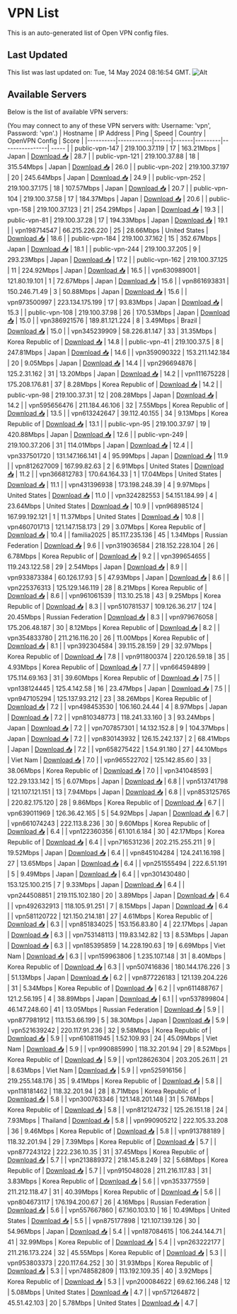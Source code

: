 # VPN List

This is an auto-generated list of Open VPN config files.

## Last Updated

This list was last updated on: Tue, 14 May 2024 08:16:54 GMT.
![Alt](https://repobeats.axiom.co/api/embed/186b98318ef1479477931607c1ad7d823f12451f.svg "Repobeats analytics image")

## Available Servers

Below is the list of available VPN servers:

(You may connect to any of these VPN servers with: Username: 'vpn', Password: 'vpn'.)
| Hostname | IP Address | Ping | Speed | Country | OpenVPN Config | Score |
|----------|------------|------|-------|---------|----------------| ----- |
| public-vpn-147 | 219.100.37.119 | 17 | 163.21Mbps | Japan | [Download 📥](./configs/server_0_JP.ovpn) | 28.7 |
| public-vpn-121 | 219.100.37.88 | 18 | 315.54Mbps | Japan | [Download 📥](./configs/server_1_JP.ovpn) | 26.0 |
| public-vpn-202 | 219.100.37.197 | 20 | 245.64Mbps | Japan | [Download 📥](./configs/server_2_JP.ovpn) | 24.9 |
| public-vpn-252 | 219.100.37.175 | 18 | 107.57Mbps | Japan | [Download 📥](./configs/server_3_JP.ovpn) | 20.7 |
| public-vpn-104 | 219.100.37.58 | 17 | 184.37Mbps | Japan | [Download 📥](./configs/server_4_JP.ovpn) | 20.6 |
| public-vpn-158 | 219.100.37.123 | 21 | 254.29Mbps | Japan | [Download 📥](./configs/server_5_JP.ovpn) | 19.3 |
| public-vpn-81 | 219.100.37.28 | 17 | 194.33Mbps | Japan | [Download 📥](./configs/server_6_JP.ovpn) | 19.1 |
| vpn198714547 | 66.215.226.220 | 25 | 28.66Mbps | United States | [Download 📥](./configs/server_7_US.ovpn) | 18.6 |
| public-vpn-184 | 219.100.37.162 | 15 | 352.67Mbps | Japan | [Download 📥](./configs/server_8_JP.ovpn) | 18.1 |
| public-vpn-244 | 219.100.37.205 | 9 | 293.23Mbps | Japan | [Download 📥](./configs/server_9_JP.ovpn) | 17.2 |
| public-vpn-162 | 219.100.37.125 | 11 | 224.92Mbps | Japan | [Download 📥](./configs/server_10_JP.ovpn) | 16.5 |
| vpn630989001 | 121.80.19.101 | 1 | 72.67Mbps | Japan | [Download 📥](./configs/server_11_JP.ovpn) | 15.6 |
| vpn861693831 | 150.246.71.49 | 3 | 50.88Mbps | Japan | [Download 📥](./configs/server_12_JP.ovpn) | 15.6 |
| vpn973500997 | 223.134.175.199 | 17 | 93.83Mbps | Japan | [Download 📥](./configs/server_13_JP.ovpn) | 15.3 |
| public-vpn-108 | 219.100.37.98 | 26 | 170.53Mbps | Japan | [Download 📥](./configs/server_14_JP.ovpn) | 15.0 |
| vpn386921576 | 189.81.121.224 | 8 | 3.49Mbps | Brazil | [Download 📥](./configs/server_15_BR.ovpn) | 15.0 |
| vpn345239909 | 58.226.81.147 | 33 | 31.35Mbps | Korea Republic of | [Download 📥](./configs/server_16_KR.ovpn) | 14.8 |
| public-vpn-41 | 219.100.37.5 | 8 | 247.81Mbps | Japan | [Download 📥](./configs/server_17_JP.ovpn) | 14.6 |
| vpn359090322 | 153.211.142.184 | 20 | 9.05Mbps | Japan | [Download 📥](./configs/server_18_JP.ovpn) | 14.4 |
| vpn296694876 | 125.2.31.162 | 31 | 13.20Mbps | Japan | [Download 📥](./configs/server_19_JP.ovpn) | 14.2 |
| vpn111675228 | 175.208.176.81 | 37 | 8.28Mbps | Korea Republic of | [Download 📥](./configs/server_20_KR.ovpn) | 14.2 |
| public-vpn-98 | 219.100.37.31 | 12 | 208.28Mbps | Japan | [Download 📥](./configs/server_21_JP.ovpn) | 14.2 |
| vpn595656476 | 211.184.46.106 | 32 | 7.55Mbps | Korea Republic of | [Download 📥](./configs/server_22_KR.ovpn) | 13.5 |
| vpn613242647 | 39.112.40.155 | 34 | 9.13Mbps | Korea Republic of | [Download 📥](./configs/server_23_KR.ovpn) | 13.1 |
| public-vpn-95 | 219.100.37.97 | 19 | 420.88Mbps | Japan | [Download 📥](./configs/server_24_JP.ovpn) | 12.6 |
| public-vpn-249 | 219.100.37.206 | 31 | 114.01Mbps | Japan | [Download 📥](./configs/server_25_JP.ovpn) | 12.4 |
| vpn337501720 | 131.147.166.141 | 4 | 95.99Mbps | Japan | [Download 📥](./configs/server_26_JP.ovpn) | 11.9 |
| vpn812627009 | 167.99.82.63 | 2 | 6.91Mbps | United States | [Download 📥](./configs/server_27_US.ovpn) | 11.2 |
| vpn366812783 | 170.64.164.33 | 1 | 17.04Mbps | United States | [Download 📥](./configs/server_28_US.ovpn) | 11.1 |
| vpn431396938 | 173.198.248.39 | 4 | 9.97Mbps | United States | [Download 📥](./configs/server_29_US.ovpn) | 11.0 |
| vpn324282553 | 54.151.184.99 | 4 | 23.64Mbps | United States | [Download 📥](./configs/server_30_US.ovpn) | 10.9 |
| vpn968985124 | 167.99.192.121 | 1 | 11.37Mbps | United States | [Download 📥](./configs/server_31_US.ovpn) | 10.8 |
| vpn460701713 | 121.147.158.173 | 29 | 3.07Mbps | Korea Republic of | [Download 📥](./configs/server_32_KR.ovpn) | 10.4 |
| familia2025 | 85.117.235.136 | 45 | 1.34Mbps | Russian Federation | [Download 📥](./configs/server_33_RU.ovpn) | 9.6 |
| vpn319036584 | 218.152.228.104 | 26 | 6.78Mbps | Korea Republic of | [Download 📥](./configs/server_34_KR.ovpn) | 9.2 |
| vpn399654655 | 119.243.122.58 | 29 | 2.54Mbps | Japan | [Download 📥](./configs/server_35_JP.ovpn) | 8.9 |
| vpn933873384 | 60.126.17.93 | 5 | 47.93Mbps | Japan | [Download 📥](./configs/server_36_JP.ovpn) | 8.6 |
| vpn225376313 | 125.129.146.119 | 28 | 8.21Mbps | Korea Republic of | [Download 📥](./configs/server_37_KR.ovpn) | 8.6 |
| vpn961061539 | 113.10.25.18 | 43 | 9.25Mbps | Korea Republic of | [Download 📥](./configs/server_38_KR.ovpn) | 8.3 |
| vpn510781537 | 109.126.36.217 | 124 | 20.45Mbps | Russian Federation | [Download 📥](./configs/server_39_RU.ovpn) | 8.3 |
| vpn979676058 | 175.206.48.187 | 30 | 8.12Mbps | Korea Republic of | [Download 📥](./configs/server_40_KR.ovpn) | 8.2 |
| vpn354833780 | 211.216.116.20 | 26 | 11.00Mbps | Korea Republic of | [Download 📥](./configs/server_41_KR.ovpn) | 8.1 |
| vpn392304584 | 39.115.28.159 | 29 | 32.97Mbps | Korea Republic of | [Download 📥](./configs/server_42_KR.ovpn) | 7.8 |
| vpn911800374 | 220.126.59.18 | 35 | 4.93Mbps | Korea Republic of | [Download 📥](./configs/server_43_KR.ovpn) | 7.7 |
| vpn664594899 | 175.114.69.163 | 31 | 39.60Mbps | Korea Republic of | [Download 📥](./configs/server_44_KR.ovpn) | 7.5 |
| vpn138124445 | 125.4.142.58 | 16 | 23.47Mbps | Japan | [Download 📥](./configs/server_45_JP.ovpn) | 7.5 |
| vpn947105294 | 125.137.93.212 | 23 | 38.26Mbps | Korea Republic of | [Download 📥](./configs/server_46_KR.ovpn) | 7.2 |
| vpn498453530 | 106.160.24.44 | 4 | 8.97Mbps | Japan | [Download 📥](./configs/server_47_JP.ovpn) | 7.2 |
| vpn810348773 | 118.241.33.160 | 3 | 93.24Mbps | Japan | [Download 📥](./configs/server_48_JP.ovpn) | 7.2 |
| vpn707857301 | 14.132.152.8 | 9 | 104.37Mbps | Japan | [Download 📥](./configs/server_49_JP.ovpn) | 7.2 |
| vpn830143932 | 126.15.242.137 | 2 | 68.41Mbps | Japan | [Download 📥](./configs/server_50_JP.ovpn) | 7.2 |
| vpn658275422 | 1.54.91.180 | 27 | 44.10Mbps | Viet Nam | [Download 📥](./configs/server_51_VN.ovpn) | 7.0 |
| vpn965522702 | 125.142.85.60 | 33 | 38.06Mbps | Korea Republic of | [Download 📥](./configs/server_52_KR.ovpn) | 7.0 |
| vpn341048593 | 122.29.133.142 | 15 | 6.07Mbps | Japan | [Download 📥](./configs/server_53_JP.ovpn) | 6.8 |
| vpn513741798 | 121.107.121.151 | 13 | 7.94Mbps | Japan | [Download 📥](./configs/server_54_JP.ovpn) | 6.8 |
| vpn853125765 | 220.82.175.120 | 28 | 9.86Mbps | Korea Republic of | [Download 📥](./configs/server_55_KR.ovpn) | 6.7 |
| vpn639011969 | 126.36.42.165 | 5 | 54.92Mbps | Japan | [Download 📥](./configs/server_56_JP.ovpn) | 6.7 |
| vpn661074243 | 222.113.8.236 | 30 | 9.60Mbps | Korea Republic of | [Download 📥](./configs/server_57_KR.ovpn) | 6.4 |
| vpn122360356 | 61.101.6.184 | 30 | 42.17Mbps | Korea Republic of | [Download 📥](./configs/server_58_KR.ovpn) | 6.4 |
| vpn716531236 | 202.215.255.211 | 9 | 19.52Mbps | Japan | [Download 📥](./configs/server_59_JP.ovpn) | 6.4 |
| vpn845104284 | 124.241.16.198 | 27 | 13.65Mbps | Japan | [Download 📥](./configs/server_60_JP.ovpn) | 6.4 |
| vpn251555494 | 222.6.51.191 | 5 | 9.49Mbps | Japan | [Download 📥](./configs/server_61_JP.ovpn) | 6.4 |
| vpn301430480 | 153.125.100.215 | 7 | 9.33Mbps | Japan | [Download 📥](./configs/server_62_JP.ovpn) | 6.4 |
| vpn244508851 | 219.115.102.180 | 20 | 3.89Mbps | Japan | [Download 📥](./configs/server_63_JP.ovpn) | 6.4 |
| vpn492632913 | 118.105.91.251 | 7 | 8.15Mbps | Japan | [Download 📥](./configs/server_64_JP.ovpn) | 6.4 |
| vpn581120722 | 121.150.214.181 | 27 | 4.61Mbps | Korea Republic of | [Download 📥](./configs/server_65_KR.ovpn) | 6.3 |
| vpn851834025 | 153.156.83.80 | 4 | 22.17Mbps | Japan | [Download 📥](./configs/server_66_JP.ovpn) | 6.3 |
| vpn753148113 | 119.83.142.82 | 13 | 8.53Mbps | Japan | [Download 📥](./configs/server_67_JP.ovpn) | 6.3 |
| vpn185395859 | 14.228.190.63 | 19 | 6.69Mbps | Viet Nam | [Download 📥](./configs/server_68_VN.ovpn) | 6.3 |
| vpn159963806 | 1.235.107.148 | 31 | 8.40Mbps | Korea Republic of | [Download 📥](./configs/server_69_KR.ovpn) | 6.3 |
| vpn507416836 | 180.144.176.226 | 3 | 51.13Mbps | Japan | [Download 📥](./configs/server_70_JP.ovpn) | 6.2 |
| vpn877226183 | 121.139.204.226 | 31 | 5.34Mbps | Korea Republic of | [Download 📥](./configs/server_71_KR.ovpn) | 6.2 |
| vpn611488767 | 121.2.56.195 | 4 | 38.89Mbps | Japan | [Download 📥](./configs/server_72_JP.ovpn) | 6.1 |
| vpn537899804 | 46.147.248.60 | 41 | 13.05Mbps | Russian Federation | [Download 📥](./configs/server_73_RU.ovpn) | 5.9 |
| vpn877981912 | 113.153.66.199 | 5 | 38.30Mbps | Japan | [Download 📥](./configs/server_74_JP.ovpn) | 5.9 |
| vpn521639242 | 220.117.91.236 | 32 | 9.58Mbps | Korea Republic of | [Download 📥](./configs/server_75_KR.ovpn) | 5.9 |
| vpn610811945 | 1.52.109.93 | 24 | 45.09Mbps | Viet Nam | [Download 📥](./configs/server_76_VN.ovpn) | 5.9 |
| vpn990885990 | 118.32.201.94 | 29 | 8.52Mbps | Korea Republic of | [Download 📥](./configs/server_77_KR.ovpn) | 5.9 |
| vpn128626304 | 203.205.26.11 | 21 | 8.63Mbps | Viet Nam | [Download 📥](./configs/server_78_VN.ovpn) | 5.9 |
| vpn525916156 | 219.255.148.176 | 35 | 9.41Mbps | Korea Republic of | [Download 📥](./configs/server_79_KR.ovpn) | 5.8 |
| vpn118181462 | 118.32.201.94 | 28 | 8.71Mbps | Korea Republic of | [Download 📥](./configs/server_80_KR.ovpn) | 5.8 |
| vpn300763346 | 121.148.201.148 | 31 | 5.76Mbps | Korea Republic of | [Download 📥](./configs/server_81_KR.ovpn) | 5.8 |
| vpn812124732 | 125.26.151.18 | 24 | 7.93Mbps | Thailand | [Download 📥](./configs/server_82_TH.ovpn) | 5.8 |
| vpn990905212 | 222.105.33.208 | 36 | 9.46Mbps | Korea Republic of | [Download 📥](./configs/server_83_KR.ovpn) | 5.8 |
| vpn913788189 | 118.32.201.94 | 29 | 7.39Mbps | Korea Republic of | [Download 📥](./configs/server_84_KR.ovpn) | 5.7 |
| vpn877243122 | 222.236.10.35 | 31 | 37.45Mbps | Korea Republic of | [Download 📥](./configs/server_85_KR.ovpn) | 5.7 |
| vpn213889372 | 218.145.8.249 | 32 | 5.68Mbps | Korea Republic of | [Download 📥](./configs/server_86_KR.ovpn) | 5.7 |
| vpn915048028 | 211.216.117.83 | 31 | 3.83Mbps | Korea Republic of | [Download 📥](./configs/server_87_KR.ovpn) | 5.6 |
| vpn353377559 | 211.212.118.47 | 31 | 40.39Mbps | Korea Republic of | [Download 📥](./configs/server_88_KR.ovpn) | 5.6 |
| vpn804673117 | 176.194.200.67 | 26 | 4.16Mbps | Russian Federation | [Download 📥](./configs/server_89_RU.ovpn) | 5.6 |
| vpn557667860 | 67.160.103.10 | 16 | 10.49Mbps | United States | [Download 📥](./configs/server_90_US.ovpn) | 5.5 |
| vpn875177898 | 121.107.139.126 | 30 | 54.96Mbps | Japan | [Download 📥](./configs/server_91_JP.ovpn) | 5.4 |
| vpn187084615 | 106.244.144.71 | 41 | 32.99Mbps | Korea Republic of | [Download 📥](./configs/server_92_KR.ovpn) | 5.4 |
| vpn263222177 | 211.216.173.224 | 32 | 45.55Mbps | Korea Republic of | [Download 📥](./configs/server_93_KR.ovpn) | 5.3 |
| vpn953803373 | 220.117.64.252 | 30 | 31.93Mbps | Korea Republic of | [Download 📥](./configs/server_94_KR.ovpn) | 5.3 |
| vpn748582809 | 113.192.109.35 | 40 | 3.92Mbps | Korea Republic of | [Download 📥](./configs/server_95_KR.ovpn) | 5.3 |
| vpn200084622 | 69.62.166.248 | 12 | 5.08Mbps | United States | [Download 📥](./configs/server_96_US.ovpn) | 4.7 |
| vpn571264872 | 45.51.42.103 | 20 | 5.78Mbps | United States | [Download 📥](./configs/server_97_US.ovpn) | 4.7 |
